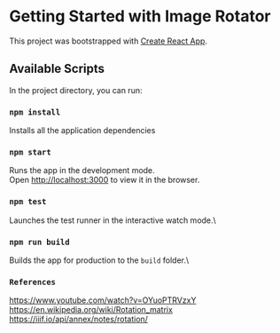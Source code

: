 # Getting Started with Image Rotator

This project was bootstrapped with [Create React App](https://github.com/facebook/create-react-app).

## Available Scripts

In the project directory, you can run:

### `npm install`
Installs all the application dependencies

### `npm start`

Runs the app in the development mode.\
Open [http://localhost:3000](http://localhost:3000) to view it in the browser.

### `npm test`

Launches the test runner in the interactive watch mode.\

### `npm run build`

Builds the app for production to the `build` folder.\


### `References`
https://www.youtube.com/watch?v=OYuoPTRVzxY \
https://en.wikipedia.org/wiki/Rotation_matrix \
https://iiif.io/api/annex/notes/rotation/


